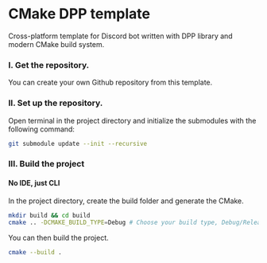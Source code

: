 # CMake DPP template
Cross-platform template for Discord bot written with DPP library and modern CMake build system. 

### I. Get the repository.
You can create your own Github repository from this template.
### II. Set up the repository.
Open terminal in the project directory and initialize the submodules with the following command:
```bash
git submodule update --init --recursive
```

### III. Build the project
#### No IDE, just CLI
In the project directory, create the build folder and generate the CMake.
```bash
mkdir build && cd build
cmake .. -DCMAKE_BUILD_TYPE=Debug # Choose your build type, Debug/Release/RelWithDebInfo
```
You can then build the project.
```bash
cmake --build .
```
